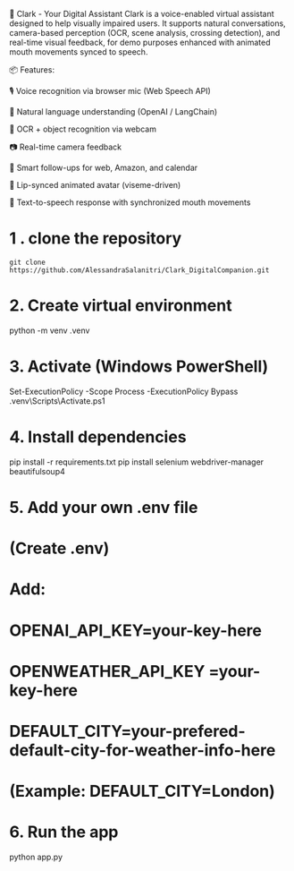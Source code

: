 🤖 Clark - Your Digital Assistant
Clark is a voice-enabled virtual assistant designed to help visually impaired users. It supports natural conversations, camera-based perception (OCR, scene analysis, crossing detection), and real-time visual feedback, for demo purposes enhanced with animated mouth movements synced to speech.

📦 Features:

🎙️ Voice recognition via browser mic (Web Speech API)

🧠 Natural language understanding (OpenAI / LangChain)

🧾 OCR + object recognition via webcam

📷 Real-time camera feedback

🛒 Smart follow-ups for web, Amazon, and calendar

👄 Lip-synced animated avatar (viseme-driven)

💬 Text-to-speech response with synchronized mouth movements


# 1 . clone the repository
    git clone https://github.com/AlessandraSalanitri/Clark_DigitalCompanion.git

# 2. Create virtual environment
python -m venv .venv

# 3. Activate (Windows PowerShell)
Set-ExecutionPolicy -Scope Process -ExecutionPolicy Bypass
.venv\Scripts\Activate.ps1

# 4. Install dependencies
pip install -r requirements.txt
pip install selenium webdriver-manager beautifulsoup4

# 5. Add your own .env file
# (Create .env)
# Add:
# OPENAI_API_KEY=your-key-here
# OPENWEATHER_API_KEY =your-key-here
# DEFAULT_CITY=your-prefered-default-city-for-weather-info-here
# (Example: DEFAULT_CITY=London)

# 6. Run the app
python app.py